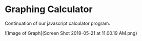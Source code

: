 # Graphing Calculator

Continuation of our javascript calculator program.

![Image of Graph](Screen Shot 2019-05-21 at 11.00.19 AM.png)